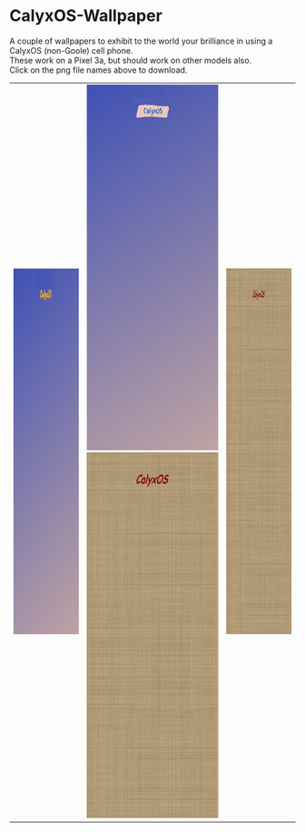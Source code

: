 # CalyxOS-Wallpaper  
  
  
A couple of wallpapers to exhibit to the world your brilliance in using a CalyxOS (non-Goole) cell phone.  
These work on a Pixel 3a, but should work on other models also.  
Click on the png file names above to download.  


<table>
<tr><td>
  <img src="/images/CalyxOSWallpaper1.png" width="340" height="645"></td><td><img src="/images/CalyxOSWallpaper2.png" width="340" height="645">
  <img src="/images/CalyxOSWallpaper3.png" width="340" height="645"></td><td><img src="/images/CalyxOSWallpaper4.png" width="340" height="645">
</td></tr>
</table>

 
